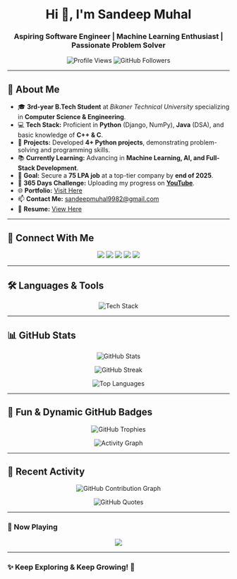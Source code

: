<h1 align="center">Hi 👋, I'm Sandeep Muhal</h1>
<h3 align="center">Aspiring Software Engineer | Machine Learning Enthusiast | Passionate Problem Solver</h3>

<p align="center"> 
  <img src="https://komarev.com/ghpvc/?username=sandeepmuhal88&label=Profile%20views&color=0e75b6&style=flat" alt="Profile Views" />
  <img src="https://img.shields.io/github/followers/sandeepmuhal88?label=Followers&style=social" alt="GitHub Followers" />
</p>

---

## 🚀 About Me
- 🎓 **3rd-year B.Tech Student** at *Bikaner Technical University* specializing in **Computer Science & Engineering**.
- 💻 **Tech Stack:** Proficient in **Python** (Django, NumPy), **Java** (DSA), and basic knowledge of **C++ & C**.
- 🔨 **Projects:** Developed **4+ Python projects**, demonstrating problem-solving and programming skills.
- 📚 **Currently Learning:** Advancing in **Machine Learning, AI, and Full-Stack Development**.
- 🎯 **Goal:** Secure a **75 LPA job** at a top-tier company by **end of 2025**.
- 🚀 **365 Days Challenge:** Uploading my progress on **[YouTube](https://www.youtube.com/)**.
- 🌐 **Portfolio:** [Visit Here](https://sandeepmuhal88.github.io/PortFolio_Website_Sandeep/)
- 📫 **Contact Me:** sandeepmuhal9982@gmail.com
- 📄 **Resume:** [View Here](https://drive.google.com/file/d/14nZAJqiTYMwNB1SeArzuHXIoUsh6Tz1Q/view?usp=sharing)

---

## 🔗 Connect With Me
<p align="center">
  <a href="https://linkedin.com/in/sandeep-muhal-5672aa285" target="blank"><img src="https://img.shields.io/badge/LinkedIn-0077B5?style=for-the-badge&logo=linkedin&logoColor=white"/></a>
  <a href="https://twitter.com/i_sandeepmuhal8" target="blank"><img src="https://img.shields.io/badge/Twitter-1DA1F2?style=for-the-badge&logo=twitter&logoColor=white"/></a>
  <a href="https://www.kaggle.com/sandeepmuhal" target="blank"><img src="https://img.shields.io/badge/Kaggle-20BEFF?style=for-the-badge&logo=kaggle&logoColor=white"/></a>
  <a href="https://leetcode.com/u/codehackesm/" target="blank"><img src="https://img.shields.io/badge/LeetCode-FFA116?style=for-the-badge&logo=leetcode&logoColor=white"/></a>
  <a href="https://www.hackerrank.com/sandeepmuhal9982" target="blank"><img src="https://img.shields.io/badge/HackerRank-2EC866?style=for-the-badge&logo=hackerrank&logoColor=white"/></a>
</p>

---

## 🛠️ Languages & Tools
<p align="center">
  <img src="https://skillicons.dev/icons?i=python,java,cpp,javascript,react,git,tensorflow,pytorch" alt="Tech Stack" />
</p>

---

## 📊 GitHub Stats
<p align="center">
  <img src="https://github-readme-stats.vercel.app/api?username=sandeepmuhal88&show_icons=true&theme=tokyonight" alt="GitHub Stats" />
</p>

<p align="center">
  <img src="https://github-readme-streak-stats.herokuapp.com/?user=sandeepmuhal88&theme=tokyonight" alt="GitHub Streak" />
</p>

<p align="center">
  <img src="https://github-readme-stats.vercel.app/api/top-langs/?username=sandeepmuhal88&layout=compact&theme=tokyonight" alt="Top Languages" />
</p>

---

## 🎯 Fun & Dynamic GitHub Badges
<p align="center">
  <img src="https://github-profile-trophy.vercel.app/?username=sandeepmuhal88&theme=darkhub" alt="GitHub Trophies" />
</p>

<p align="center">
  <img src="https://github-readme-activity-graph.vercel.app/graph?username=sandeepmuhal88&theme=react-dark" alt="Activity Graph" />
</p>

---

## 🚀 Recent Activity
<p align="center">
  <img src="https://github-readme-activity-graph.vercel.app/graph?username=sandeepmuhal88&theme=dracula" alt="GitHub Contribution Graph" />
</p>

<p align="center">
  <img src="https://quotes-github-readme.vercel.app/api?type=horizontal&theme=tokyonight" alt="GitHub Quotes" />
</p>

---

### 🎵 Now Playing
<p align="center">
  <img src="https://spotify-github-profile.vercel.app/api/view?uid=YOUR_SPOTIFY_USER_ID&cover_image=true&theme=default&show_offline=true&background_color=000000&bar_color=53b14f&bar_color_cover=false"/>
</p>

---

### ✨ Keep Exploring & Keep Growing! 🚀
